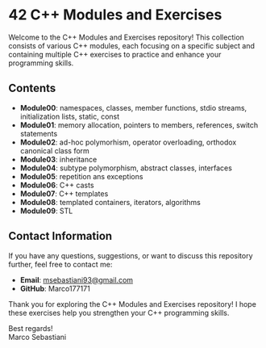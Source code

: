 # 42 C++ Modules and Exercises

Welcome to the C++ Modules and Exercises repository! This collection consists of various C++ modules, each focusing on a specific subject and containing multiple C++ exercises to practice and enhance your programming skills.

## Contents
- **Module00**: namespaces, classes, member functions, stdio streams, initialization lists, static, const
- **Module01**: memory allocation, pointers to members, references, switch statements
- **Module02**: ad-hoc polymorhism, operator overloading, orthodox canonical class form
- **Module03**: inheritance
- **Module04**: subtype polymorphism, abstract classes, interfaces
- **Module05**: repetition ans exceptions
- **Module06**: C++ casts
- **Module07**: C++ templates
- **Module08**: templated containers, iterators, algorithms
- **Module09**: STL 

## Contact Information

If you have any questions, suggestions, or want to discuss this repository further, feel free to contact me:

- **Email**: msebastiani93@gmail.com
- **GitHub**: Marco177171

Thank you for exploring the C++ Modules and Exercises repository! I hope these exercises help you strengthen your C++ programming skills.

Best regards!  
Marco Sebastiani
